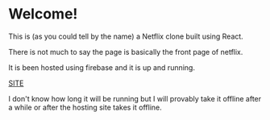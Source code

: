 # Welcome!

This is (as you could tell by the name) a Netflix clone built using React.

There is not much to say the page is basically the front page of netflix.

It is been hosted using firebase and it is up and running.

<a href="https://netflox-d7a44.web.app/" alt="page site">SITE<a/>
  
I don't know how long it will be running but I will provably take it offline after a while or after the hosting site takes it offline.
